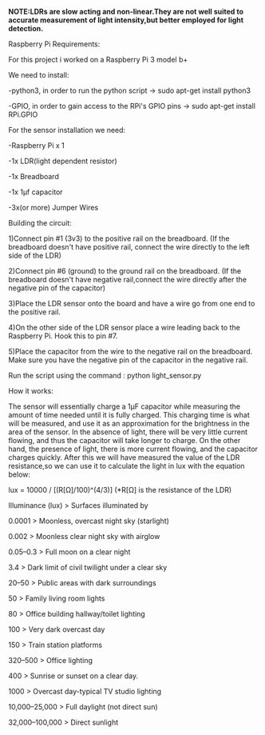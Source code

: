 **NOTE:LDRs are slow acting and non-linear.They are not well suited to accurate measurement of light intensity,but 
better employed for light detection.**

Raspberry Pi Requirements:

For this project i worked on a Raspberry Pi 3 model b+

We need to install:

-python3, in order to run the python script -> sudo apt-get install python3

-GPIO, in order to gain access to the RPi's GPIO pins -> sudo apt-get install RPi.GPIO

For the sensor installation we need:

-Raspberry Pi x 1

-1x LDR(light dependent resistor)

-1x Breadboard

-1x 1µf capacitor

-3x(or more) Jumper Wires


Building the circuit:

1)Connect pin #1 (3v3) to the positive rail on the breadboard.
(If the breadboard doesn't have positive rail, connect the wire directly to the left side of the LDR)

2)Connect pin #6 (ground) to the ground rail on the breadboard.
(If the breadboard doesn't have negative rail,connect the wire directly after the negative pin of the capacitor)

3)Place the LDR sensor onto the board and have a wire go from one end to the positive rail.

4)On the other side of the LDR sensor place a wire leading back to the Raspberry Pi. Hook this to pin #7.

5)Place the capacitor from the wire to the negative rail on the breadboard. Make sure you have the negative 
pin of the capacitor in the negative rail.
 
Run the script using the command : python light_sensor.py

How it works:

The sensor will essentially charge a 1µF capacitor while measuring the amount of time needed until it 
is fully charged. This charging time is what will be measured, and use it as an approximation 
for the brightness in the area of the sensor. In the absence of light, there will be very little current flowing, 
and thus the capacitor will take longer to charge. On the other hand, 
the presence of light, there is more current flowing, and the capacitor charges quickly.
After this we will have measured the value of the LDR resistance,so we can use it to calculate the light in lux with 
the equation below:

lux = 10000 / [(R[Ω]/100)^(4/3)]     (*R[Ω] is the resistance of the LDR)




Illuminance (lux)	 >      Surfaces illuminated by


0.0001   	         >        Moonless, overcast night sky (starlight)   

0.002	             >        Moonless clear night sky with airglow
 
0.05–0.3	          >        Full moon on a clear night

3.4	               >        Dark limit of civil twilight under a clear sky

20–50	             >        Public areas with dark surroundings

50	                >        Family living room lights

80	                >        Office building hallway/toilet lighting

100	               >        Very dark overcast day

150	               >        Train station platforms

320–500	           >        Office lighting

400	               >        Sunrise or sunset on a clear day.

1000	              >        Overcast day-typical TV studio lighting

10,000–25,000	     >        Full daylight (not direct sun)

32,000–100,000	    >        Direct sunlight


